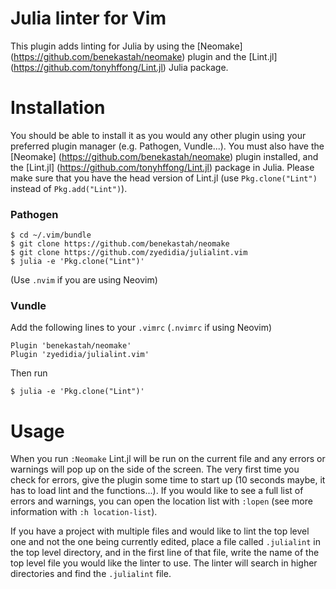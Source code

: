 # Julia linter for Vim

This plugin adds linting for Julia by using the [Neomake] (https://github.com/benekastah/neomake) plugin and the [Lint.jl] (https://github.com/tonyhffong/Lint.jl) Julia package.

# Installation

You should be able to install it as you would any other plugin using your preferred plugin manager (e.g. Pathogen, Vundle...). You must also have the [Neomake] (https://github.com/benekastah/neomake) plugin installed, and the [Lint.jl] (https://github.com/tonyhffong/Lint.jl) package in Julia.
Please make sure that you have the head version of Lint.jl (use `Pkg.clone("Lint")` instead of `Pkg.add("Lint")`).

### Pathogen
```
$ cd ~/.vim/bundle
$ git clone https://github.com/benekastah/neomake
$ git clone https://github.com/zyedidia/julialint.vim
$ julia -e 'Pkg.clone("Lint")'
```

(Use `.nvim` if you are using Neovim)

### Vundle
Add the following lines to your `.vimrc` (`.nvimrc` if using Neovim)
```
Plugin 'benekastah/neomake'
Plugin 'zyedidia/julialint.vim'
```
Then run
```
$ julia -e 'Pkg.clone("Lint")'
```

# Usage

When you run `:Neomake` Lint.jl will be run on the current file and any errors or warnings will pop up on the side of the screen. The very first time you check for errors, give the plugin some time to start up (10 seconds maybe, it has to load lint and the functions...). If you would like to see a full list of errors and warnings, you can open the location list with `:lopen` (see more information with `:h location-list`).

If you have a project with multiple files and would like to lint the top level one and not the one being currently edited, place a file called `.julialint` in the top level directory, and in the first line of that file, write the name of the top level file you would like the linter to use. The linter will search in higher directories and find the `.julialint` file.
